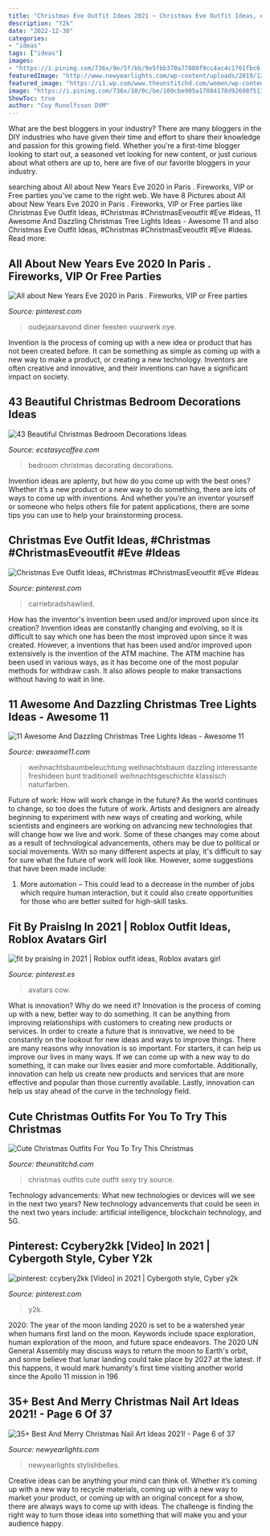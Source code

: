 ```yaml
---
title: "Christmas Eve Outfit Ideas 2021 ~ Christmas Eve Outfit Ideas, #christmas #christmaseveoutfit #eve #ideas"
description: "Y2k"
date: "2022-12-30"
categories:
- "ideas"
tags: ["ideas"]
images:
- "https://i.pinimg.com/736x/9e/5f/bb/9e5fbb370a77080f9cc4ac4c1761fbc6.jpg"
featuredImage: "http://www.newyearlights.com/wp-content/uploads/2019/12/agnesnails.stylizacjapaznokci_73270564_466645607312345_7541424765728894972_n-e1575238409913-395x556.jpg"
featured_image: "https://i1.wp.com/www.theunstitchd.com/women/wp-content/uploads/2019/12/Sexy-Christmas-Outfit-Ideas-for-Women.jpg?fit=637%2C1341"
image: "https://i.pinimg.com/736x/10/0c/be/100cbe905a17884178d92698f51753ce.jpg"
ShowToc: true
author: "Coy Runolfsson DVM"
---
```



What are the best bloggers in your industry?
There are many bloggers in the DIY industries who have given their time and effort to share their knowledge and passion for this growing field. Whether you're a first-time blogger looking to start out, a seasoned vet looking for new content, or just curious about what others are up to, here are five of our favorite bloggers in your industry.

	

		
searching about All about New Years Eve 2020 in Paris . Fireworks, VIP or Free parties you've came to the right web. We have 8 Pictures about All about New Years Eve 2020 in Paris . Fireworks, VIP or Free parties like Christmas Eve Outfit Ideas, #Christmas #ChristmasEveoutfit #Eve #Ideas, 11 Awesome And Dazzling Christmas Tree Lights Ideas - Awesome 11 and also Christmas Eve Outfit Ideas, #Christmas #ChristmasEveoutfit #Eve #Ideas. Read more:
		
    
## All About New Years Eve 2020 In Paris . Fireworks, VIP Or Free Parties

<img loading=lazy src="https://i.pinimg.com/736x/9e/5f/bb/9e5fbb370a77080f9cc4ac4c1761fbc6.jpg" onerror="this.onerror=null;this.src='https://tse4.mm.bing.net/th?id=OIP.sFgPL2EKvV8a3nsgfTtMwwHaFg&amp;pid=15.1';" alt="All about New Years Eve 2020 in Paris . Fireworks, VIP or Free parties">

_Source: pinterest.com_

>oudejaarsavond diner feesten vuurwerk nye. 

	

Invention is the process of coming up with a new idea or product that has not been created before. It can be something as simple as coming up with a new way to make a product, or creating a new technology. Inventors are often creative and innovative, and their inventions can have a significant impact on society.

    
## 43 Beautiful Christmas Bedroom Decorations Ideas

<img loading=lazy src="https://i2.wp.com/www.ecstasycoffee.com/wp-content/uploads/2016/11/Christmas-Bedroom-Decorating-Ideas-13.jpg?resize=600%2C900" onerror="this.onerror=null;this.src='https://tse3.mm.bing.net/th?id=OIP.oZEJdwgVboHtMDE_Br2cfgHaLH&amp;pid=15.1';" alt="43 Beautiful Christmas Bedroom Decorations Ideas">

_Source: ecstasycoffee.com_

>bedroom christmas decorating decorations. 

	

Invention ideas are aplenty, but how do you come up with the best ones? Whether it’s a new product or a new way to do something, there are lots of ways to come up with inventions. And whether you’re an inventor yourself or someone who helps others file for patent applications, there are some tips you can use to help your brainstorming process.

    
## Christmas Eve Outfit Ideas, #Christmas #ChristmasEveoutfit #Eve #Ideas

<img loading=lazy src="https://i.pinimg.com/736x/b5/35/3b/b5353b2a57605e7b1545bbda2aa990c9.jpg" onerror="this.onerror=null;this.src='https://tse3.mm.bing.net/th?id=OIP.O1IS12dE_zhdGP20wULkYQHaLH&amp;pid=15.1';" alt="Christmas Eve Outfit Ideas, #Christmas #ChristmasEveoutfit #Eve #Ideas">

_Source: pinterest.com_

>carriebradshawlied. 

	

How has the inventor's invention been used and/or improved upon since its creation?
Invention ideas are constantly changing and evolving, so it is difficult to say which one has been the most improved upon since it was created. However, a inventions that has been used and/or improved upon extensively is the invention of the ATM machine. The ATM machine has been used in various ways, as it has become one of the most popular methods for withdraw cash. It also allows people to make transactions without having to wait in line.

    
## 11 Awesome And Dazzling Christmas Tree Lights Ideas - Awesome 11

<img loading=lazy src="https://www.awesome11.com/wp-content/uploads/2016/11/Christmas-Tree-Lighting.jpg" onerror="this.onerror=null;this.src='https://tse4.mm.bing.net/th?id=OIP.F9q1YIlR96s91jOjm4uH7QHaJ4&amp;pid=15.1';" alt="11 Awesome And Dazzling Christmas Tree Lights Ideas - Awesome 11">

_Source: awesome11.com_

>weihnachtsbaumbeleuchtung weihnachtsbaum dazzling interessante freshideen bunt traditionell weihnachtsgeschichte klassisch naturfarben. 

	

Future of work: How will work change in the future?
As the world continues to change, so too does the future of work. Artists and designers are already beginning to experiment with new ways of creating and working, while scientists and engineers are working on advancing new technologies that will change how we live and work. Some of these changes may come about as a result of technological advancements, others may be due to political or social movements. With so many different aspects at play, it's difficult to say for sure what the future of work will look like. However, some suggestions that have been made include: 
1) More automation – This could lead to a decrease in the number of jobs which require human interaction, but it could also create opportunities for those who are better suited for high-skill tasks.

    
## Fit By Praislng In 2021 | Roblox Outfit Ideas, Roblox Avatars Girl

<img loading=lazy src="https://i.pinimg.com/736x/10/0c/be/100cbe905a17884178d92698f51753ce.jpg" onerror="this.onerror=null;this.src='https://tse3.mm.bing.net/th?id=OIP.QU9CuSrGgD6N9rXFDIvVQgHaN2&amp;pid=15.1';" alt="fit by praislng in 2021 | Roblox outfit ideas, Roblox avatars girl">

_Source: pinterest.es_

>avatars cow. 

	

What is innovation? Why do we need it?
Innovation is the process of coming up with a new, better way to do something. It can be anything from improving relationships with customers to creating new products or services. In order to create a future that is innovative, we need to be constantly on the lookout for new ideas and ways to improve things.
There are many reasons why innovation is so important. For starters, it can help us improve our lives in many ways. If we can come up with a new way to do something, it can make our lives easier and more comfortable. Additionally, innovation can help us create new products and services that are more effective and popular than those currently available. Lastly, innovation can help us stay ahead of the curve in the technology field.

    
## Cute Christmas Outfits For You To Try This Christmas

<img loading=lazy src="https://i1.wp.com/www.theunstitchd.com/women/wp-content/uploads/2019/12/Sexy-Christmas-Outfit-Ideas-for-Women.jpg?fit=637%2C1341" onerror="this.onerror=null;this.src='https://tse1.mm.bing.net/th?id=OIP.9BM5ddJVOgrUg27Sp_t5HQHaPl&amp;pid=15.1';" alt="Cute Christmas Outfits For You To Try This Christmas">

_Source: theunstitchd.com_

>christmas outfits cute outfit sexy try source. 

	

Technology advancements: What new technologies or devices will we see in the next two years?
New technology advancements that could be seen in the next two years include: artificial intelligence, blockchain technology, and 5G.

    
## Pinterest: Ccybery2kk [Video] In 2021 | Cybergoth Style, Cyber Y2k

<img loading=lazy src="https://i.pinimg.com/736x/af/1b/7d/af1b7df214750d8176f0c2e633ae1922.jpg" onerror="this.onerror=null;this.src='https://tse4.mm.bing.net/th?id=OIP.msqvgOWa4UMG_c4mtqdZGAHaNK&amp;pid=15.1';" alt="pinterest: ccybery2kk [Video] in 2021 | Cybergoth style, Cyber y2k">

_Source: pinterest.com_

>y2k. 

	

2020: The year of the moon landing
2020 is set to be a watershed year when humans first land on the moon. Keywords include space exploration, human exploration of the moon, and future space endeavors. The 2020 UN General Assembly may discuss ways to return the moon to Earth's orbit, and some believe that lunar landing could take place by 2027 at the latest. If this happens, it would mark humanity's first time visiting another world since the Apollo 11 mission in 196
    
## 35+ Best And Merry Christmas Nail Art Ideas 2021! - Page 6 Of 37

<img loading=lazy src="http://www.newyearlights.com/wp-content/uploads/2019/12/agnesnails.stylizacjapaznokci_73270564_466645607312345_7541424765728894972_n-e1575238409913-395x556.jpg" onerror="this.onerror=null;this.src='https://tse1.mm.bing.net/th?id=OIP.u9fG2buZmX8MvY5emnEQ9gAAAA&amp;pid=15.1';" alt="35+ Best And Merry Christmas Nail Art Ideas 2021! - Page 6 of 37">

_Source: newyearlights.com_

>newyearlights stylishbelles. 

	

Creative ideas can be anything your mind can think of. Whether it’s coming up with a new way to recycle materials, coming up with a new way to market your product, or coming up with an original concept for a show, there are always ways to come up with ideas. The challenge is finding the right way to turn those ideas into something that will make you and your audience happy.

